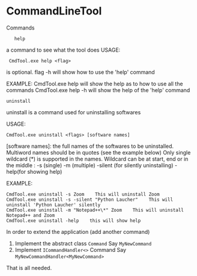 # CommandLineTool

Commands
```
   help
```
a command to see what the tool does
USAGE:
```
 CmdTool.exe help <flag>
```
<flag> is optional. flag -h will show how to use the 'help' command

EXAMPLE:
CmdTool.exe help    will show the help as to how to use all the commands
CmdTool.exe help -h    will show the help of the 'help' command
     
```
uninstall
```
 
uninstall is a command used for uninstalling softwares

USAGE:
```
CmdTool.exe uninstall <flags> [software names]
```
[software names]: the full names of the softwares to be uninstalled.
                Multiword names should be in quotes (see the example below)
                 Only single wildcard (*) is supported in the names. Wildcard can be at start, end or in the middle
<flags>: -s (single) -m  (multiple) -silent (for silently uninstalling) -help(for showing help)

EXAMPLE:
```
CmdTool.exe uninstall -s Zoom    This will uninstall Zoom  
CmdTool.exe uninstall -s -silent "Python Laucher"    This will uninstall 'Python Laucher' silently  
CmdTool.exe uninstall -m "Notepad++\*" Zoom    This will uninstall Notepad++ and Zoom  
CmdTool.exe uninstall -help    this will show help  
```

In order to extend the application (add another command)  

1. Implement the abstract class `Command` Say `MyNewCommand`  
2. Implement `ICommandHandler<>` Command Say `MyNewCommandHandler<MyNewCommand>`  

That is all needed.

